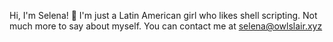 Hi, I'm Selena! 🐎
I'm just a Latin American girl who likes shell scripting. Not much more to say about myself.
You can contact me at selena@owlslair.xyz
